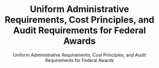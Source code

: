 ---
layout: resources-landing
title: "Uniform Administrative Requirements, Cost Principles, and Audit Requirements for Federal Awards"
subtitle: "Uniform Administrative Requirements, Cost Principles, and Audit Requirements for Federal Awards"
filters: federal-financial-assistance uniform-guidance:-2-cfr-200 legislation congress
external_link: https://www.govinfo.gov/content/pkg/PLAW-106publ107/pdf/PLAW-106publ107.pdf
---